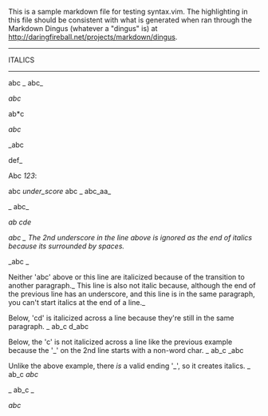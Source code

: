 This is a sample markdown file for testing syntax.vim. The highlighting in this file should be consistent with what is generated when ran through the Markdown Dingus (whatever a "dingus" is) at <http://daringfireball.net/projects/markdown/dingus>.

- - - -

ITALICS

- - - -



abc
_ abc_

  _abc_

 ab*c
  
  *abc*

_abc

  def_

Abc _123_:

abc _under\_score_
abc
_ abc_aa_

  _  abc_

_ab
cde_

_abc _
The 2nd underscore in the line above is ignored as the end of italics because its surrounded by spaces._

_abc _

Neither 'abc' above or this line are italicized because of the transition to another paragraph._
This line is also not italic because, although the end of the previous line has an underscore, and this line is in the same paragraph, you can't start italics at the end of a line._

Below, 'cd' is italicized across a line because they're still in the same paragraph.
_ ab_c
d_abc

Below, the 'c' is not italicized across a line like the previous example because the '\_' on the 2nd line starts with a non-word char.
_ ab_c
_abc

Unlike the above example, there *is* a valid ending '\_', so it creates italics.
_ ab_c
_abc_

_ ab_c
 _

  _abc_
